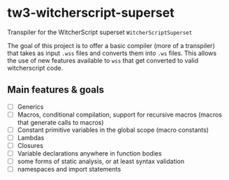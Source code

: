 # tw3-witcherscript-superset
Transpiler for the WitcherScript superset `WitcherScriptSuperset`

The goal of this project is to offer a basic compiler (more of a transpiler) that takes as input `.wss` files and converts them into `.ws` files.
This allows the use of new features available to `wss` that get converted to valid witcherscript code.

## Main features & goals
 - [ ] Generics
 - [ ] Macros, conditional compilation, support for recursive macros (macros that generate calls to macros)
 - [ ] Constant primitive variables in the global scope (macro constants)
 - [ ] Lambdas
 - [ ] Closures
 - [ ] Variable declarations anywhere in function bodies
 - [ ] some forms of static analysis, or at least syntax validation
 - [ ] namespaces and import statements

